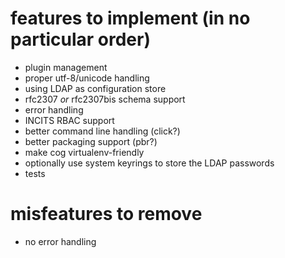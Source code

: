 # features to implement (in no particular order) #

* plugin management
* proper utf-8/unicode handling
* using LDAP as configuration store
* rfc2307 *or* rfc2307bis schema support
* error handling
* INCITS RBAC support
* better command line handling (click?)
* better packaging support (pbr?)
* make cog virtualenv-friendly
* optionally use system keyrings to store the LDAP passwords
* tests

# misfeatures to remove #

* no error handling
